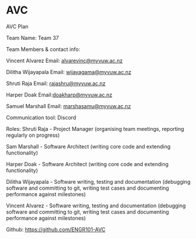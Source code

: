 # AVC
AVC Plan

Team Name: Team 37

Team Members & contact info:

Vincent Alvarez
Email: alvarevinc@myvuw.ac.nz

Dilitha Wijayapala
Email: wijayagama@myvuw.ac.nz

Shruti Raja
Email: rajashru@myvuw.ac.nz

Harper Doak
Email:doakharp@myvuw.ac.nz

Samuel Marshall
Email: marshasamu@myvuw.ac.nz

Communication tool:
Discord

Roles:
Shruti Raja - Project Manager (organising team meetings, reporting regularly on progress)

Sam Marshall - Software Architect (writing core code and extending functionality)

Harper Doak - Software Architect (writing core code and extending functionality)

Dilitha Wijayapala - Software writing, testing and documentation (debugging software and committing to git, writing test cases and documenting performance against milestones)

Vincent Alvarez - Software writing, testing and documentation (debugging software and committing to git, writing test cases and documenting performance against milestones)

Github: https://github.com/ENGR101-AVC
